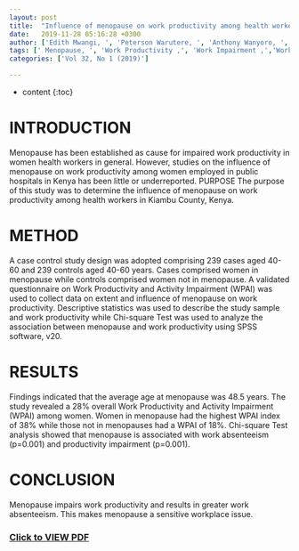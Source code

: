 ```yaml
---
layout: post
title:  "Influence of menopause on work productivity among health workers in public hospitals in Kiambu County, Kenya"
date:   2019-11-28 05:16:28 +0300
author: ['Edith Mwangi, ', 'Peterson Warutere, ', 'Anthony Wanyoro, ', 'Gilbert Koome, ']
tags: [' Menopause, ', 'Work Productivity ,', 'Work Impairment ,','Work Absenteeism,  ']
categories: ['Vol 32, No 1 (2019)']

---
```

* content
{:toc}

# INTRODUCTION
Menopause has been established as cause for impaired work productivity in women health
workers in general. However, studies on the influence of menopause on work productivity among
women employed in public hospitals in Kenya has been little or underreported.
PURPOSE
The purpose of this study was to determine the influence of menopause on work productivity
among health workers in Kiambu County, Kenya.
# METHOD
A case control study design was adopted comprising 239 cases aged 40-60 and 239 controls
aged 40-60 years. Cases comprised women in menopause while controls comprised women not in
menopause. A validated questionnaire on Work Productivity and Activity Impairment (WPAI)
was used to collect data on extent and influence of menopause on work productivity. Descriptive
statistics was used to describe the study sample and work productivity while Chi-square Test was
used to analyze the association between menopause and work productivity using SPSS software,
v20.
# RESULTS
Findings indicated that the average age at menopause was 48.5 years. The study revealed
a 28% overall Work Productivity and Activity Impairment (WPAI) among women. Women in
menopause had the highest WPAI index of 38% while those not in menopauses had a WPAI
of 18%. Chi-square Test analysis showed that menopause is associated with work absenteeism
(p=0.001) and productivity impairment (p=0.001).
# CONCLUSION
Menopause impairs work productivity and results in greater work absenteeism. This
makes menopause a sensitive workplace issue.

### [Click to VIEW PDF]({{site.url}}/assets/meno.pdf)